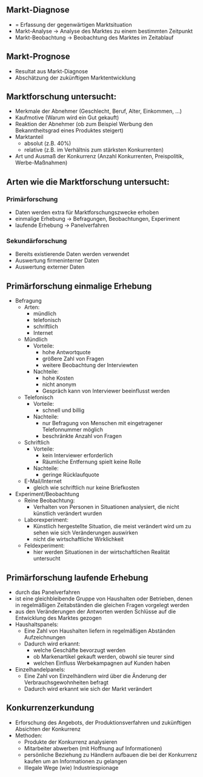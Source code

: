 ## Markt-Diagnose
- = Erfassung der gegenwärtigen Marktsituation
- Markt-Analyse -> Analyse des Marktes zu einem bestimmten Zeitpunkt
- Markt-Beobachtung -> Beobachtung des Marktes im Zeitablauf

## Markt-Prognose
- Resultat aus Markt-Diagnose
- Abschätzung der zukünftigen Marktentwicklung


## Marktforschung untersucht:
- Merkmale der Abnehmer (Geschlecht, Beruf, Alter, Einkommen, ...)
- Kaufmotive (Warum wird ein Gut gekauft)
- Reaktion der Abnehmer (ob zum Beispiel Werbung den Bekanntheitsgrad eines Produktes steigert)
- Marktanteil
	- absolut (z.B. 40%)
	- relative (z.B. im Verhältnis zum stärksten Konkurrenten)
- Art und Ausmaß der Konkurrenz (Anzahl Konkurrenten, Preispolitik, Werbe-Maßnahmen)


## Arten wie die Marktforschung untersucht:

### Primärforschung
- Daten werden extra für Marktforschungszwecke erhoben
- einmalige Erhebung -> Befragungen, Beobachtungen, Experiment
- laufende Erhebung -> Panelverfahren

### Sekundärforschung
- Bereits existierende Daten werden verwendet
- Auswertung firmeninterner Daten
- Auswertung externer Daten


## Primärforschung einmalige Erhebung
- Befragung
	- Arten:
		- mündlich
		- telefonisch
		- schriftlich
		- Internet
	- Mündlich
		- Vorteile:
			- hohe Antwortquote
			- größere Zahl von Fragen
			- weitere Beobachtung der Interviewten
		- Nachteile:
			- hohe Kosten
			- nicht anonym
			- Gespräch kann von Interviewer beeinflusst werden
	- Telefonisch
		- Vorteile:
			- schnell und billig
		- Nachteile:
			- nur Befragung von Menschen mit eingetragener Telefonnummer möglich
			- beschränkte Anzahl von Fragen
	- Schriftlich
		- Vorteile:
			- kein Interviewer erforderlich
			- Räumliche Entfernung spielt keine Rolle
		- Nachteile:
			- geringe Rücklaufquote
	- E-Mail/Internet
		- gleich wie schriftlich nur keine Briefkosten
- Experiment/Beobachtung
	- Reine Beobachtung:
		- Verhalten von Personen in Situationen analysiert, die nicht künstlich verändert wurden
	- Laborexperiment:
		- Künstlich hergestellte Situation, die meist verändert wird um zu sehen wie sich Veränderungen auswirken
		- nicht die wirtschaftliche Wirklichkeit
	- Feldexperiment:
		- hier werden Situationen in der wirtschaftlichen Realität untersucht

## Primärforschung laufende Erhebung
- durch das Panelverfahren
- ist eine gleichbleibende Gruppe von Haushalten oder Betrieben, denen in regelmäßigen Zeitabständen die gleichen Fragen vorgelegt werden
- aus den Veränderungen der Antworten werden Schlüsse auf die Entwicklung des Marktes gezogen
- Haushaltspanels:
	- Eine Zahl von Haushalten liefern in regelmäßigen Abständen Aufzeichnungen
	- Dadurch wird erkannt:
		- welche Geschäfte bevorzugt werden
		- ob Markenartikel gekauft werden, obwohl sie teurer sind
		- welchen Einfluss Werbekampagnen auf Kunden haben
- Einzelhandelpanels:
	- Eine Zahl von Einzelhändlern wird über die Änderung der Verbrauchsgewohnheiten befragt
	- Dadurch wird erkannt wie sich der Markt verändert


## Konkurrenzerkundung
- Erforschung des Angebots, der Produktionsverfahren und zukünftigen Absichten der Konkurrenz
- Methoden:
	- Produkte der Konkurrenz analysieren
	- Mitarbeiter abwerben (mit Hoffnung auf Informationen)
	- persönliche Beziehung zu Händlern aufbauen die bei der Konkurrenz kaufen um an Informationen zu gelangen
	- Illegale Wege (wie) Industriespionage

